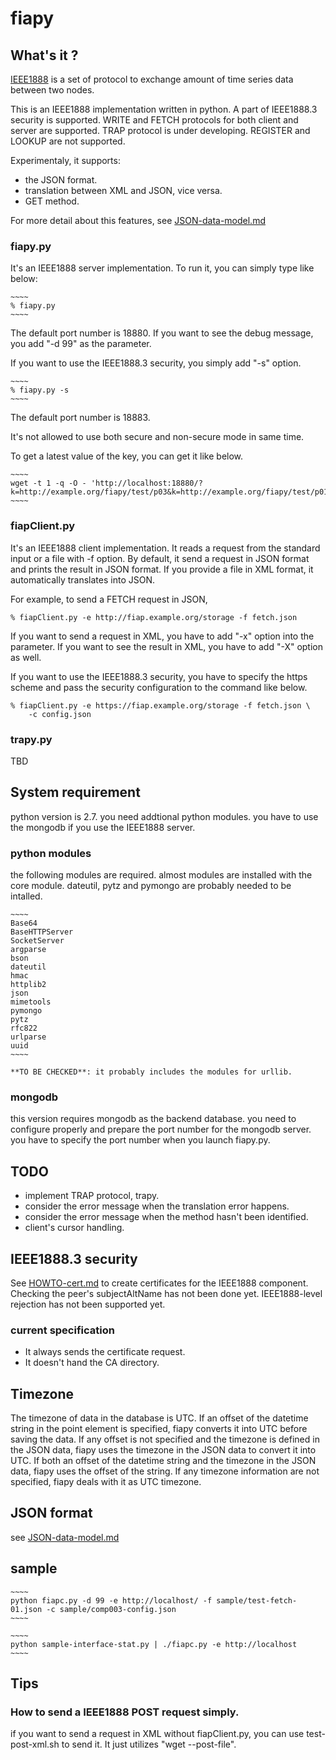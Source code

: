 fiapy
=====

## What's it ?

[IEEE1888](http://standards.ieee.org/findstds/standard/1888-2014.html) is a set of protocol to exchange amount of time series data between two nodes.

This is an IEEE1888 implementation written in python.
A part of IEEE1888.3 security is supported.
WRITE and FETCH protocols for both client and server are supported.
TRAP protocol is under developing.
REGISTER and LOOKUP are not supported.

Experimentaly, it supports:

- the JSON format.
- translation between XML and JSON, vice versa.
- GET method.

For more detail about this features,
see [JSON-data-model.md](https://github.com/tanupoo/fiapy/blob/master/doc/JSON-data-model.md)

### fiapy.py

It's an IEEE1888 server implementation.
To run it, you can simply type like below:

    ~~~~
    % fiapy.py
    ~~~~

The default port number is 18880.
If you want to see the debug message, you add "-d 99" as the parameter.

If you want to use the IEEE1888.3 security, you simply add "-s" option.

    ~~~~
    % fiapy.py -s
    ~~~~

The default port number is 18883.

It's not allowed to use both secure and non-secure mode in same time.

To get a latest value of the key, you can get it like below.

    ~~~~
    wget -t 1 -q -O - 'http://localhost:18880/?k=http://example.org/fiapy/test/p03&k=http://example.org/fiapy/test/p01'
    ~~~~

### fiapClient.py

It's an IEEE1888 client implementation.
It reads a request from the standard input or a file with -f option.
By default, it send a request in JSON format and prints the result in JSON format.
If you provide a file in XML format, it automatically translates into JSON.

For example, to send a FETCH request in JSON,

~~~~
% fiapClient.py -e http://fiap.example.org/storage -f fetch.json
~~~~

If you want to send a request in XML, you have to add "-x" option into the parameter.
If you want to see the result in XML, you have to add "-X" option as well.

If you want to use the IEEE1888.3 security,
you have to specify the https scheme
and pass the security configuration to the command like below.

~~~~
% fiapClient.py -e https://fiap.example.org/storage -f fetch.json \
    -c config.json
~~~~

### trapy.py

TBD

## System requirement

python version is 2.7.
you need addtional python modules.
you have to use the mongodb if you use the IEEE1888 server.

### python modules

the following modules are required.  almost modules are installed with the core module.
dateutil, pytz and pymongo are probably needed to be intalled.

    ~~~~
    Base64
    BaseHTTPServer
    SocketServer
    argparse
    bson
    dateutil
    hmac
    httplib2
    json
    mimetools
    pymongo
    pytz
    rfc822
    urlparse
    uuid
    ~~~~

    **TO BE CHECKED**: it probably includes the modules for urllib.

### mongodb

this version requires mongodb as the backend database.
you need to configure properly and prepare the port number for the mongodb server.
you have to specify the port number when you launch fiapy.py.

## TODO

- implement TRAP protocol, trapy.
- consider the error message when the translation error happens.
- consider the error message when the method hasn't been identified.
- client's cursor handling.

## IEEE1888.3 security

See [HOWTO-cert.md](https://github.com/tanupoo/fiapy/blob/master/doc/HOWTO-cert.md)
to create certificates for the IEEE1888 component.
Checking the peer's subjectAltName has not been done yet.
IEEE1888-level rejection has not been supported yet.

### current specification

- It always sends the certificate request.
- It doesn't hand the CA directory.

## Timezone

The timezone of data in the database is UTC.
If an offset of the datetime string in the point element is specified,
fiapy converts it into UTC before saving the data.
If any offset is not specified and the timezone is defined in the JSON data,
fiapy uses the timezone in the JSON data to convert it into UTC.
If both an offset of the datetime string and the timezone in the JSON data,
fiapy uses the offset of the string.
If any timezone information are not specified,
fiapy deals with it as UTC timezone.

## JSON format

see [JSON-data-model.md](https://github.com/tanupoo/fiapy/blob/master/doc/JSON-data-model.md)

## sample

    ~~~~
    python fiapc.py -d 99 -e http://localhost/ -f sample/test-fetch-01.json -c sample/comp003-config.json
    ~~~~

    ~~~~
    python sample-interface-stat.py | ./fiapc.py -e http://localhost
    ~~~~

## Tips

### How to send a IEEE1888 POST request simply.

if you want to send a request in XML without fiapClient.py,
you can use test-post-xml.sh to send it.
It just utilizes "wget --post-file".

